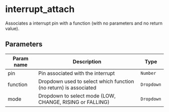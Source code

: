interrupt_attach
===========

Associates a interrupt pin with a function (with no parameters and no return value).

Parameters
----------

| Param name | Description | Type     |
 ------------|-------------|----------
| pin     | Pin associated with the interrupt | `Number` |
| function     | Dropdown used to select which function (no return) is associated | `Dropdown` |
| mode     | Dropdown to select mode (LOW, CHANGE, RISING or FALLING) | `Dropdown` |
